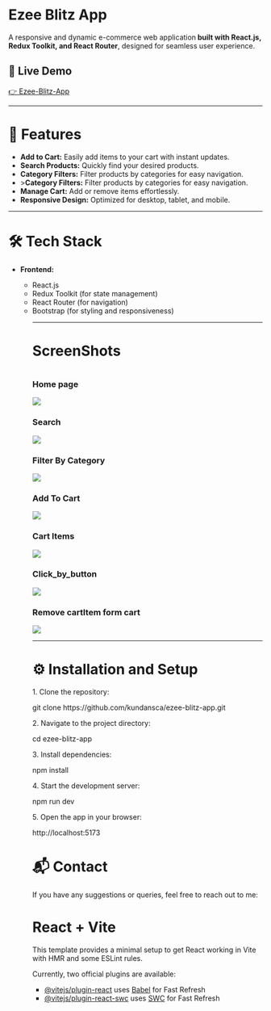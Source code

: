 <h1>Ezee Blitz App</h1>
<p>A responsive and dynamic e-commerce web application<strong> built with React.js, Redux Toolkit, and React Router</strong>, designed for seamless user experience.</p>
<h2>🚀 Live Demo</h2>
<a href="https://ezeeblitzapp.netlify.app/" target="_self">👉 Ezee-Blitz-App</a>
<hr/>
<h1>📌 Features</h1>
<ul>
<li><strong>Add to Cart:</strong> Easily add items to your cart with instant updates.</li>
<li><strong>Search Products:</strong> Quickly find your desired products.</li>
<li><strong>Category Filters:</strong> Filter products by categories for easy navigation.</li>
<li>><strong>Category Filters:</strong> Filter products by categories for easy navigation.</li>

<li><strong>Manage Cart:</strong> Add or remove items effortlessly.</li>
<li><strong>Responsive Design:</strong> Optimized for desktop, tablet, and mobile.</li>
</ul>

<hr/>
<h1>🛠️ Tech Stack</h1>
<ul>
  <li><strong>Frontend:</strong></li>
  <ul>
  <li>React.js</li>
  <li>Redux Toolkit (for state management)</li>
  <li>React Router (for navigation)</li>
  <li>Bootstrap (for styling and responsiveness)</li>

  <ul>
</ul>
<hr/>
<h1>ScreenShots<h1>
<h3>Home page</h3>
<img src="project_screenshots/home_page.png">
<h3>Search</h3>
<img src="project_screenshots/product_search _wtih_name.png"/>
<h3>Filter By Category</h3>
<img src="project_screenshots/filter_by_category.png"/>
<h3>Add To Cart</h3>
<img src="project_screenshots/add_to_cart.png"/>
<h3>Cart Items</h3>
<img src="project_screenshots/cartItems.png"/>
<h3>Click_by_button</h3>
<img src="project_screenshots/click_buy_button.png"/>
<h3>Remove cartItem form cart</h3>
<img src="project_screenshots/remove_cartItem_from_cart.png"/>

<hr/>
<h1>⚙️ Installation and Setup</h1>
<p>1. Clone the repository:</p>
<p>git clone https://github.com/kundansca/ezee-blitz-app.git</p>
<p>2. Navigate to the project directory:</p>
<p>cd ezee-blitz-app</p>
<p>3. Install dependencies:</p>
<p>npm install</p>
<p>4. Start the development server:</p>
<p>npm run dev</p>
<p>5. Open the app in your browser:</p>
<p>http://localhost:5173</p>

<h1>📬 Contact</h1>
<p>If you have any suggestions or queries, feel free to reach out to me:</p>

# React + Vite

This template provides a minimal setup to get React working in Vite with HMR and some ESLint rules.

Currently, two official plugins are available:

- [@vitejs/plugin-react](https://github.com/vitejs/vite-plugin-react/blob/main/packages/plugin-react/README.md) uses [Babel](https://babeljs.io/) for Fast Refresh
- [@vitejs/plugin-react-swc](https://github.com/vitejs/vite-plugin-react-swc) uses [SWC](https://swc.rs/) for Fast Refresh

